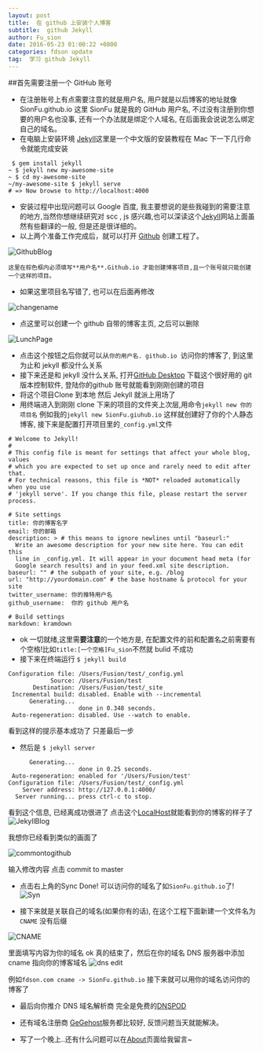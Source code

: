 ```yaml
---
layout: post
title:  在 github 上安装个人博客
subtitle:  github Jekyll
author: Fu_sion
date: 2016-05-23 01:00:22 +0800
categories: fdson update
tag:  学习 github Jekyll
---
```

##首先需要注册一个 GitHub 账号
- 在注册账号上有点需要注意的就是用户名, 用户就是以后博客的地址就像SionFu.github.io 这里 SionFu 就是我的 GitHub 用户名, 不过没有注册到你想要的用户名也没事, 还有一个办法就是绑定个人域名, 在后面我会说说怎么绑定自己的域名。
- 在电脑上安装环境 [Jekyll](http://jekyll.bootcss.com)这里是一个中文版的安装教程在 Mac 下一下几行命令就能完成安装

```
 $ gem install jekyll
~ $ jekyll new my-awesome-site
~ $ cd my-awesome-site
~/my-awesome-site $ jekyll serve
# => Now browse to http://localhost:4000
```

- 安装过程中出现问题可以 Google 百度, 我主要想说的是些我碰到的需要注意的地方,当然你想继续研究对 scc , js 感兴趣,也可以深读这个[Jekyll](http://jekyll.bootcss.com)网站上面虽然有些翻译的一般, 但是还是很详细的。
- 以上两个准备工作完成后，就可以打开 [Github](http://github.com) 创建工程了。


 ![GithubBlog](https://raw.githubusercontent.com/SionFu/SionFu.github.io/master/_site/Images/GithubBlog.png)




	这里在棕色框内必须填写**用户名**.Github.io 才能创建博客项目,且一个账号就只能创建一个这样的项目。
- 如果这里项目名写错了, 也可以在后面再修改

![changename](https://raw.githubusercontent.com/SionFu/SionFu.github.io/master/_site/Images/changename.png)


- 点这里可以创建一个 github 自带的博客主页, 之后可以删除

 
![LunchPage](https://raw.githubusercontent.com/SionFu/SionFu.github.io/master/_site/Images/LunchPage.png)

- 点击这个按钮之后你就可以从`你的用户名. github.io `访问你的博客了, 到这里为止和 jekyll 都没什么关系
- 接下来还是和 jekyll 没什么关系, 打开[GitHub Desktop](https://desktop.github.com) 下载这个很好用的 git 版本控制软件, 登陆你的github 账号就能看到刚刚创建的项目
- 将这个项目Clone 到本地 然后 Jekyll 就派上用场了
- 用终端进入到刚刚 clone 下来的项目的文件夹上次层,用命令`jekyll new 你的项目名` 例如我的`jekyll new SionFu.giuhub.io` 这样就创建好了你的个人静态博客, 接下来是配置打开项目里的`_config.yml`文件

```
# Welcome to Jekyll!
#
# This config file is meant for settings that affect your whole blog, values
# which you are expected to set up once and rarely need to edit after that.
# For technical reasons, this file is *NOT* reloaded automatically when you use
# 'jekyll serve'. If you change this file, please restart the server process.

# Site settings
title: 你的博客名字
email: 你的邮箱
description: > # this means to ignore newlines until "baseurl:"
  Write an awesome description for your new site here. You can edit this
  line in _config.yml. It will appear in your document head meta (for
  Google search results) and in your feed.xml site description.
baseurl: "" # the subpath of your site, e.g. /blog
url: "http://yourdomain.com" # the base hostname & protocol for your site
twitter_username: 你的推特用户名
github_username:  你的 github 用户名

# Build settings
markdown: kramdown

```

- ok 一切就绪,这里需**要注意**的一个地方是, 在配置文件的前和配置名之前需要有个空格!比如`title:[一个空格]Fu_sion`不然就 bulid 不成功
- 接下来在终端运行 `$ jekyll build`

```
Configuration file: /Users/Fusion/test/_config.yml
            Source: /Users/Fusion/test
       Destination: /Users/Fusion/test/_site
 Incremental build: disabled. Enable with --incremental
      Generating... 
                    done in 0.348 seconds.
 Auto-regeneration: disabled. Use --watch to enable.
```
看到这样的提示基本成功了 只差最后一步

- 然后是 `$ jekyll server`


```
      Generating... 
                    done in 0.25 seconds.
 Auto-regeneration: enabled for '/Users/Fusion/test'
Configuration file: /Users/Fusion/test/_config.yml
    Server address: http://127.0.0.1:4000/
  Server running... press ctrl-c to stop.
```
看到这个信息, 已经离成功很进了
点击这个[LocalHost](http://127.0.0.1:4000/)就能看到你的博客的样子了
![JekyllBlog](https://raw.githubusercontent.com/SionFu/SionFu.github.io/master/_site/Images/JekyllBlog.png)

我想你已经看到类似的画面了


![commontogithub](https://raw.githubusercontent.com/SionFu/SionFu.github.io/master/_site/Images/commontogithub.png)

输入修改内容 点击 commit to master 

- 点击右上角的Sync Done! 可以访问你的域名了如`SionFu.github.io`了!
![Syn](https://raw.githubusercontent.com/SionFu/SionFu.github.io/master/_site/Images/Sync.png)


- 接下来就是关联自己的域名(如果你有的话), 在这个工程下面新建一个文件名为`CNAME` 没有后缀

![CNAME](https://raw.githubusercontent.com/SionFu/SionFu.github.io/master/_site/Images/CNAME.png)

里面填写内容为你的域名 ok 真的结束了，然后在你的域名 DNS 服务器中添加 cname 指向你的博客域名 ![dns edit](https://raw.githubusercontent.com/SionFu/SionFu.github.io/master/_site/Images/dns%20edit.png)

例如`fdson.com cname -> SionFu.github.io` 接下来就可以用你的域名访问你的博客了

- 最后向你推介 DNS 域名解析商 完全是免费的[DNSPOD](https://www.dnspod.cn)
- 还有域名注册商 [GeGehost](http://client.gegehost.com/aff.php?aff=449)服务都比较好, 反馈问题当天就能解决。

- 写了一个晚上..还有什么问题可以在[About](http://fdson.com/about)页面给我留言~

